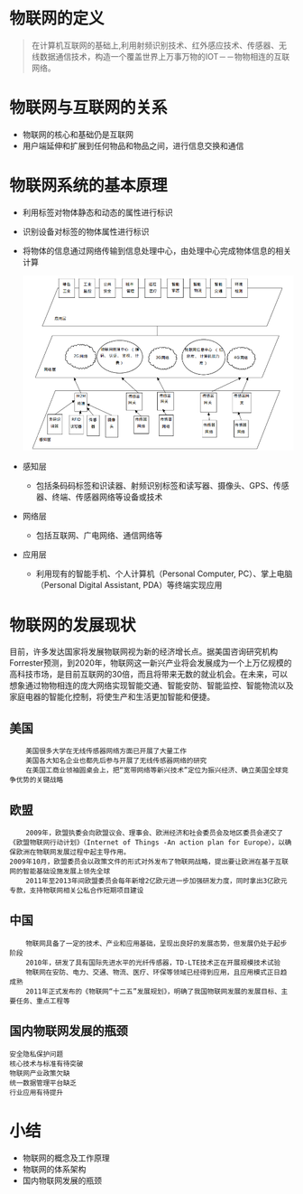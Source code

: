 # 物联网的定义

> 在计算机互联网的基础上,利用射频识别技术、红外感应技术、传感器、无线数据通信技术，构造一个覆盖世界上万事万物的IOT－－物物相连的互联网络。

# 物联网与互联网的关系

- 物联网的核心和基础仍是互联网
- 用户端延伸和扩展到任何物品和物品之间，进行信息交换和通信

# 物联网系统的基本原理

- 利用标签对物体静态和动态的属性进行标识

- 识别设备对标签的物体属性进行标识

- 将物体的信息通过网络传输到信息处理中心，由处理中心完成物体信息的相关计算

  ![1581666553409](assets/1581666553409.png)

- 感知层

  - 包括条码码标签和识读器、射频识别标签和读写器、摄像头、GPS、传感器、终端、传感器网络等设备或技术

- 网络层

  - 包括互联网、广电网络、通信网络等

- 应用层

  - 利用现有的智能手机、个人计算机（Personal Computer, PC）、掌上电脑（Personal Digital Assistant, PDA）等终端实现应用

# 物联网的发展现状

​	目前，许多发达国家将发展物联网视为新的经济增长点。据美国咨询研究机构Forrester预测，到2020年，物联网这一新兴产业将会发展成为一个上万亿规模的高科技市场，是目前互联网的30倍，而且将带来无数的就业机会。在未来，可以想象通过物物相连的庞大网络实现智能交通、智能安防、智能监控、智能物流以及家庭电器的智能化控制，将使生产和生活更加智能和便捷。

## 美国

```
	美国很多大学在无线传感器网络方面已开展了大量工作
	美国各大知名企业也都先后参与开展了无线传感器网络的研究
	在美国工商业领袖圆桌会上，把“宽带网络等新兴技术”定位为振兴经济、确立美国全球竞争优势的关键战略
```

## 欧盟

```
	2009年，欧盟执委会向欧盟议会、理事会、欧洲经济和社会委员会及地区委员会递交了《欧盟物联网行动计划》（Internet of Things -An action plan for Europe），以确保欧洲在物联网发展过程中起主导作用。
2009年10月，欧盟委员会以政策文件的形式对外发布了物联网战略，提出要让欧洲在基于互联网的智能基础设施发展上领先全球
	2011年至2013年间欧盟委员会每年新增2亿欧元进一步加强研发力度，同时拿出3亿欧元专款，支持物联网相关公私合作短期项目建设
```

## 中国

```
	物联网具备了一定的技术、产业和应用基础，呈现出良好的发展态势，但发展仍处于起步阶段
	2010年，研发了具有国际先进水平的光纤传感器，TD-LTE技术正在开展规模技术试验
	物联网在安防、电力、交通、物流、医疗、环保等领域已经得到应用，且应用模式正日趋成熟
	2011年正式发布的《物联网“十二五”发展规划》，明确了我国物联网发展的发展目标、主要任务、重点工程等
```

## 国内物联网发展的瓶颈

```
安全隐私保护问题
核心技术与标准有待突破
物联网产业政策欠缺
统一数据管理平台缺乏
行业应用有待提升
```

# 小结

- 物联网的概念及工作原理
- 物联网的体系架构
- 国内物联网发展的瓶颈



